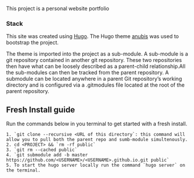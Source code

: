 
This project is a personal website portfolio
 
 ### Stack
This site was created using [Hugo](https://gohugo.io/). The Hugo theme [anubis](https://themes.gohugo.io/hugo-theme-anubis/) was used to bootstrap the project.

The theme is imported into the project as a sub-module. A sub-module is a git repository contained in another git repository. These two repositories then have what can be loosely described as a parent-child relationship.All the sub-modules can then be tracked from the parent repository. A submodule can be located anywhere in a parent Git repository’s working directory and is configured via a .gitmodules file located at the root of the parent repository.

## Fresh Install guide
Run the commands below in you terminal to get started with a fresh install.

    1. `git clone --recursive <URL of this directory`: this command will allow you to pull both the parent repo and sumb-module simultenously.
    2. cd <PROJECT> && `rm -rf public`
    3. `git rm --cached public`
    4. `git submodule add -b master https://github.com/<USERNAME>/<USERNAME>.github.io.git public`
    5. To start the hugo server locally run the command `hugo server` on the terminal.



